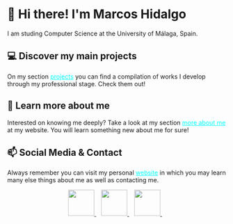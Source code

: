 <h1>👋 Hi there! I'm Marcos Hidalgo </h1>
I am studing Computer Science at the University of Málaga, Spain.

<h2>💻 Discover my main projects </h2>
On my section <a href="https://markoshb.github.io/projects.html" style="color:cyan" target="blank"> projects</a> you can find a compilation of works I develop through my professional stage. Check them out!

<h2>💬 Learn more about me </h2>
Interested on knowing me deeply? Take a look at my section <a href="https://markoshb.github.io/moreAboutMe.html" style="color:cyan" target="blank"> more about me</a> at my website. You will learn something new about me for sure!

<h2>📫 Social Media & Contact </h2>
<p> Always remember you can visit my personal <a href="https://markoshb.github.io/index.html" style="color:cyan" target="blank">website</a> in which you may learn many else things about me as well as contacting me.
<p align="center">
    <a href="https://twitter.com/Marcos_Hidalgo" target="_blank">
        <img src="https://pitlochryfestivaltheatre.com/wp-content/uploads/2020/04/2-27646_twitter-logo-png-transparent-background-logo-twitter-png.png" height="60">
    </a> &nbsp;&nbsp;
    <a href="https://github.com/MarkosHB" target="_blank">
        <img src="https://cdn.iconscout.com/icon/free/png-256/github-153-675523.png" height="60">
    </a> &nbsp;&nbsp;
    <a href="https://www.linkedin.com/in/marcoshidalgob" target="_blank">
        <img src="https://upload.wikimedia.org/wikipedia/commons/thumb/c/ca/LinkedIn_logo_initials.png/768px-LinkedIn_logo_initials.png" height="60">
    </a>  &nbsp;&nbsp;
    <a href="https://MarkosHB.github.io/" target="_blank">
    </a>
</p>

<!--
**MarkosHB/MarkosHB** is a ✨ _special_ ✨ repository because its `README.md` (this file) appears on your GitHub profile.

Here are some ideas to get you started:

- 🔭 I’m currently working on ...
- 🌱 I’m currently learning ...
- 👯 I’m looking to collaborate on ...
- 🤔 I’m looking for help with ...
- 💬 Ask me about ...
- 📫 How to reach me: ...
- 😄 Pronouns: ...
- ⚡ Fun fact: ...
-->
